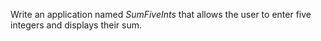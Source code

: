 Write an application named _SumFiveInts_ that allows the user to enter five integers and displays their sum.



